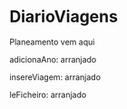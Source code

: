 # DiarioViagens

Planeamento vem aqui

adicionaAno: arranjado

insereViagem: arranjado

leFicheiro: arranjado
